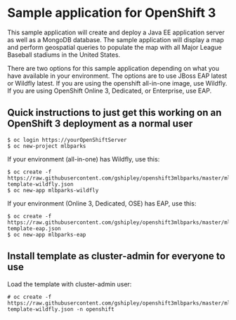 # Sample application for OpenShift 3

This sample application will create and deploy a Java EE application server as well as a MongoDB database.  The sample application will display a map and perform geospatial queries to populate the map with all Major League Baseball stadiums in the United States.

There are two options for this sample application depending on what you have available in your environment.  The options are to use JBoss EAP latest or Wildfly latest.  If you are using the openshift all-in-one image, use Wildfly.  If you are using OpenShift Online 3, Dedicated, or Enterprise, use EAP.

## Quick instructions to just get this working on an OpenShift 3 deployment as a normal user

````
$ oc login https://yourOpenShiftServer
$ oc new-project mlbparks
````
If your environment (all-in-one) has Wildfly, use this:
`````
$ oc create -f https://raw.githubusercontent.com/gshipley/openshift3mlbparks/master/mlbparks-template-wildfly.json
$ oc new-app mlbparks-wildfly
`````
If your environment (Online 3, Dedicated, OSE) has EAP, use this:
`````
$ oc create -f https://raw.githubusercontent.com/gshipley/openshift3mlbparks/master/mlbparks-template-eap.json
$ oc new-app mlbparks-eap
``````
## Install template as cluster-admin for everyone to use

Load the template with cluster-admin user:

`````
# oc create -f https://raw.githubusercontent.com/gshipley/openshift3mlbparks/master/mlbparks-template-wildfly.json -n openshift
`````

